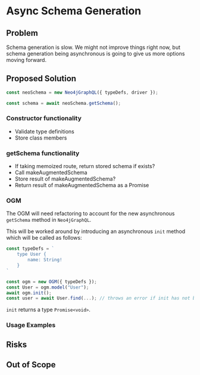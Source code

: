 # Async Schema Generation

## Problem

Schema generation is slow. We might not improve things right now, but schema 
generation being asynchronous is going to give us more options moving forward.

## Proposed Solution

```ts
const neoSchema = new Neo4jGraphQL({ typeDefs, driver });

const schema = await neoSchema.getSchema();
```

### Constructor functionality

- Validate type definitions
- Store class members

### getSchema functionality

- If taking memoized route, return stored schema if exists?
- Call makeAugmentedSchema
- Store result of makeAugmentedSchema?
- Return result of makeAugmentedSchema as a Promise<GraphQLSchema>
    
### OGM
    
The OGM will need refactoring to account for the new asynchronous `getSchema` method in `Neo4jGraphQL`.

This will be worked around by introducing an asynchronous `init` method which will be called as follows:
    
```ts
const typeDefs = `
    type User {
        name: String!
    }
`

const ogm = new OGM({ typeDefs });
const User = ogm.model("User");
await ogm.init();
const user = await User.find(...); // throws an error if init has not been called
```
    
`init` returns a type `Promise<void>`.

### Usage Examples

## Risks

## Out of Scope
